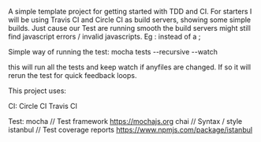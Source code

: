 A simple template project for getting started with TDD and CI.
For starters I will be using Travis CI and Circle CI as build servers, showing some simple builds.
Just cause our Test are running smooth the build servers might still find javascript errors / invalid javascripts.
Eg : instead of a ;


Simple way of running the test:
mocha tests --recursive --watch

this will run all the tests and keep watch if anyfiles are changed. If so it will rerun the test for quick feedback loops.


This project uses:

CI:
Circle CI
Travis CI

Test:
mocha // Test framework https://mochajs.org
chai // Syntax / style
istanbul // Test coverage reports https://www.npmjs.com/package/istanbul

